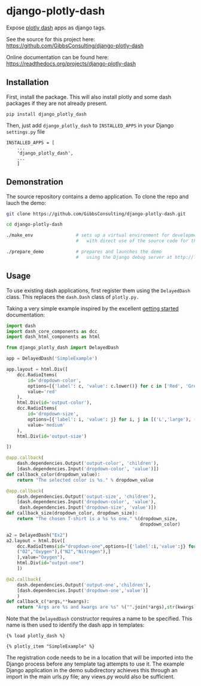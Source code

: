 # django-plotly-dash

Expose [plotly dash](https://plot.ly/products/dash/) apps as django tags.

See the source for this project here:
<https://github.com/GibbsConsulting/django-plotly-dash>

Online documentation can be found here:
<https://readthedocs.org/projects/django-plotly-dash>

## Installation

First, install the package. This will also install plotly and some dash packages if they are not already present.

    pip install django_plotly_dash

Then, just add `django_plotly_dash` to `INSTALLED_APPS` in your Django `settings.py` file

    INSTALLED_APPS = [
        ...
        'django_plotly_dash',
        ...
        ]

## Demonstration

The source repository contains a demo application. To clone the repo and lauch the demo:

```bash
git clone https://github.com/GibbsConsulting/django-plotly-dash.git

cd django-plotly-dash

./make_env                # sets up a virtual environment for development
                          #   with direct use of the source code for the package

./prepare_demo            # prepares and launches the demo
                          #   using the Django debug server at http://localhost:8000
```

## Usage

To use existing dash applications, first register them using the `DelayedDash` class. This
replaces the `dash.Dash` class of `plotly.py.`

Taking a very simple example inspired by the excellent [getting started](https://dash.plot.ly/) documentation:

```python
import dash
import dash_core_components as dcc
import dash_html_components as html

from django_plotly_dash import DelayedDash

app = DelayedDash('SimpleExample')

app.layout = html.Div([
    dcc.RadioItems(
        id='dropdown-color',
        options=[{'label': c, 'value': c.lower()} for c in ['Red', 'Green', 'Blue']],
        value='red'
    ),
    html.Div(id='output-color'),
    dcc.RadioItems(
        id='dropdown-size',
        options=[{'label': i, 'value': j} for i, j in [('L','large'), ('M','medium'), ('S','small')]],
        value='medium'
    ),
    html.Div(id='output-size')

])

@app.callback(
    dash.dependencies.Output('output-color', 'children'),
    [dash.dependencies.Input('dropdown-color', 'value')])
def callback_color(dropdown_value):
    return "The selected color is %s." % dropdown_value

@app.callback(
    dash.dependencies.Output('output-size', 'children'),
    [dash.dependencies.Input('dropdown-color', 'value'),
     dash.dependencies.Input('dropdown-size', 'value')])
def callback_size(dropdown_color, dropdown_size):
    return "The chosen T-shirt is a %s %s one." %(dropdown_size,
                                                  dropdown_color)

a2 = DelayedDash("Ex2")
a2.layout = html.Div([
    dcc.RadioItems(id="dropdown-one",options=[{'label':i,'value':j} for i,j in [
    ("O2","Oxygen"),("N2","Nitrogen"),]
    ],value="Oxygen"),
    html.Div(id="output-one")
    ])

@a2.callback(
    dash.dependencies.Output('output-one','children'),
    [dash.dependencies.Input('dropdown-one','value')]
    )
def callback_c(*args,**kwargs):
    return "Args are %s and kwargs are %s" %("".join(*args),str(kwargs))
```

Note that the `DelayedDash` constructor requires a name to be specified. This name is then used to identify the dash app in
templates:

```jinja2
{% load plotly_dash %}

{% plotly_item "SimpleExample" %}
```

The registration code needs to be in a location
that will be imported into the Django process before any template tag attempts to use it. The example Django application
in the demo subdirectory achieves this through an import in the main urls.py file; any views.py would also be sufficient.

